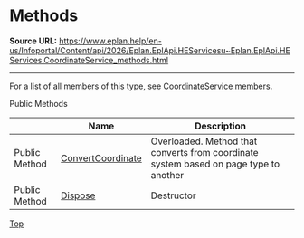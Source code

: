 # Methods

**Source URL:** https://www.eplan.help/en-us/Infoportal/Content/api/2026/Eplan.EplApi.HEServicesu~Eplan.EplApi.HEServices.CoordinateService_methods.html

---

For a list of all members of this type, see [CoordinateService members](Eplan.EplApi.HEServicesu~Eplan.EplApi.HEServices.CoordinateService_members.html).

Public Methods

|  | Name | Description |
| --- | --- | --- |
| Public Method | [ConvertCoordinate](Eplan.EplApi.HEServicesu~Eplan.EplApi.HEServices.CoordinateService~ConvertCoordinate.html) | Overloaded. Method that converts from coordinate system based on page type to another |
| Public Method | [Dispose](Eplan.EplApi.HEServicesu~Eplan.EplApi.HEServices.CoordinateService~Dispose().html) | Destructor |

[Top](#top)
